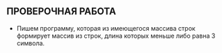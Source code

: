 ## ПРОВЕРОЧНАЯ РАБОТА
* Пишем программу, которая из имеющегося массива строк формирует массив из строк, длина которых меньше либо равна 3 символа.

